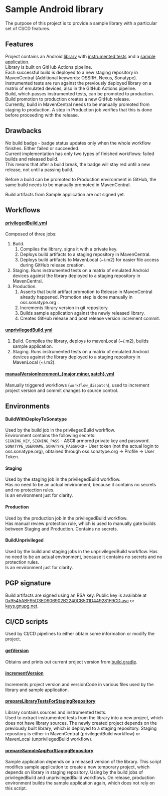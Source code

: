 # Sample Android library
The purpose of this project is to provide a sample library with a particular set of CI/CD features.

## Features

Project contains an Android [library](lib) with [instrumented tests](lib/src/androidTest/java/com/viliussutkus89/samplelib/ExampleInstrumentedTest.java) and a [sample application](sampleapp).  
Library is built on GitHub Actions pipeline.  
Each successful build is deployed to a new staging repository in MavenCentral (Additional keywords: OSSRH, Nexus, Sonatype).  
Instrumented tests are run against the previously deployed library on a matrix of emulated devices, also in the GitHub Actions pipeline.  
Build, which passes instrumented tests, can be promoted to production.  
Build promotion to production creates a new GitHub release.  
Currently, build in MavenCentral needs to be manually promoted from staging to production.
A step in Production job verifies that this is done before proceeding with the release.

## Drawbacks

No build badge - badge status updates only when the whole workflow finishes. Either failed or succeeded.  
Current implementation has only two types of finished workflows: failed builds and released build.  
This means that after a build break, the badge will stay red until a new release, not until a passing build.

Before a build can be promoted to Production environment in GitHub, the same build needs to be manually promoted in MavenCentral.

Build artifacts from Sample application are not signed yet.

## Workflows

#### [privilegedBuild.yml](.github/workflows/privilegedBuild.yml)
Composed of three jobs:
1) Build.
   1) Compiles the library, signs it with a private key. 
   2) Deploys build artifacts to a staging repository in MavenCentral.
   3) Deploys build artifacts to MavenLocal (~/.m2) for easier file access during GitHub release creation.
2) Staging. Runs instrumented tests on a matrix of emulated Android devices against the library deployed to a staging repository in MavenCentral.
3) Production.
   1) Asserts that build artifact promotion to Release in MavenCentral already happened. Promotion step is done manually in oss.sonatype.org .
   2) Increments library version in git repository.
   3) Builds sample application against the newly released library.
   4) Creates GitHub release and post release version increment commit.

#### [unprivilegedBuild.yml](.github/workflows/unprivilegedBuild.yml)
1) Build. Compiles the library, deploys to mavenLocal (~/.m2), builds sample application.
2) Staging. Runs instrumented tests on a matrix of emulated Android devices against the library deployed to a staging repository in MavenLocal (~/.m2).

#### [manualVersionIncrement_{major,minor,patch}.yml](.github/workflows/manualVersionIncrement_major.yml)
Manually triggered workflows (`workflow_dispatch`), used to increment project version and commit changes to source control.

## Environments
#### BuildWithDeployToSonatype
Used by the build job in the privilegedBuild workflow.  
Environment contains the following secrets:  
`SIGNING_KEY`, `SIGNING_PASS` - ASCII armored private key and password.  
`SONATYPE_USERNAME`, `SONATYPE_PASSWORD` - User token (not the actual login to oss.sonatype.org), obtained through oss.sonatype.org -> Profile -> User Token.

#### Staging
Used by the staging job in the privilegedBuild workflow.  
Has no need to be an actual environment, because it contains no secrets and no protection rules.  
Is an environment just for clarity.

#### Production
Used by the production job in the privilegedBuild workflow.  
Has manual review protection rule, which is used to manually gate builds between Staging and Production. 
Contains no secrets.

#### BuildUnprivileged
Used by the build and staging jobs in the unprivilegedBuild workflow.
Has no need to be an actual environment, because it contains no secrets and no protection rules.  
Is an environment just for clarity.

## PGP signature

Build artifacts are signed using an RSA key.
Public key is available at
[0x9545ABF95D3ED906902B2240CB501D449281F9CD.asc](0x9545ABF95D3ED906902B2240CB501D449281F9CD.asc) or
[keys.gnupg.net](http://keys.gnupg.net/pks/lookup?search=0x9545ABF95D3ED906902B2240CB501D449281F9CD&fingerprint=on&hash=on&exact=on&op=vindex).

## CI/CD scripts

Used by CI/CD pipelines to either obtain some information or modify the project.

#### [getVersion](scripts/getVersion)
Obtains and prints out current project version from [build.gradle](build.gradle).

#### [incrementVersion](scripts/incrementVersion)
Increments project version and versionCode in various files used by the library and sample application.

#### [prepareLibraryTestsForStagingRepository](scripts/prepareLibraryTestsForStagingRepository)
Library contains sources and instrumented tests.  
Used to extract instrumented tests from the library into a new project, which does not have library sources.
The newly created project depends on the previously built library, which is deployed to a staging repository.
Staging repository is either in MavenCentral (privilegedBuild workflow) or MavenLocal (unprivilegedBuild workflow).

#### [prepareSampleAppForStagingRepository](scripts/prepareSampleAppForStagingRepository)
Sample application depends on a released version of the library.
This script modifies sample application to create a new temporary project, which depends on library in staging repository.
Using by the build jobs of privilegedBuild and unprivilegedBuild workflows.
On release, production environment builds the sample application again, which does not rely on this script.